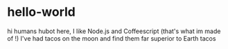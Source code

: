 # hello-world

hi humans
hubot here, I like Node.js and Coffeescript (that's what im made of !)
I've had tacos on the moon and find them far superior to Earth tacos
